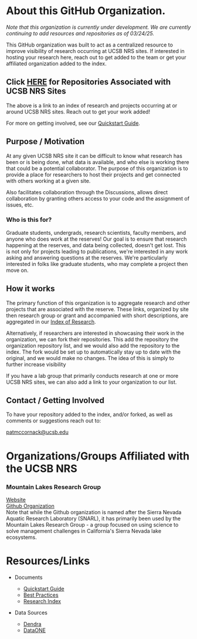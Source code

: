 # About this GitHub Organization. 
*Note that this organization is currently under development. We are currently continuing to add resources and repositories as of 03/24/25.*

This GitHub organization was built to act as a centralized resource to improve visibility of research occurring at UCSB NRS sites. If interested in hosting your research here, reach out to get added to the team or get your affiliated organization added to the index. 

## Click [HERE](https://github.com/UCSB-NRS/resources/blob/main/research-index.md) for Repositories Associated with UCSB NRS Sites  

The above is a link to an index of research and projects occurring at or around UCSB NRS sites. Reach out to get your work added!

For more on getting involved, see our [Quickstart Guide](https://github.com/UCSB-NRS/resources/blob/main/quickstart.md).

## Purpose / Motivation  
At any given UCSB NRS site it can be difficult to know what research has been or is being done, what data is available, and who else is working there that could be a potential collaborator. The purpose of this organization is to provide a place for researchers to host their projects and get connected with others working at a given site. 

Also facilitates collaboration through the Discussions, allows direct collaboration by granting others access to your code and the assignment of issues, etc. 

### Who is this for?   

Graduate students, undergrads, research scientists, faculty members, and anyone who does work at the reserves! Our goal is to ensure that research happening at the reserves, and data being collected, doesn't get lost. This is not only for projects leading to publications, we're interested in any work asking and answering questions at the reserves. We're particularly interested in folks like graduate students, who may complete a project then move on.

## How it works   

The primary function of this organization is to aggregate research and other projects that are associated with the reserve. These links, organized by site then research group or grant and accompanied with short descriptions, are aggregated in our [Index of Research](https://github.com/UCSB-NRS/resources/blob/main/research-index.md). 

Alternatively, if researchers are interested in showcasing their work in the organization, we can fork their repositories. This add the repository the organization repository list, and we would also add the repository to the index. The fork would be set up to automatically stay up to date with the original, and we would make no changes. The idea of this is simply to further increase visibility

If you have a lab group that primarily conducts research at one or more UCSB NRS sites, we can also add a link to your organization to our list. 

## Contact / Getting Involved

To have your repository added to the index, and/or forked, as well as comments or suggestions reach out to: 

patmccornack@ucsb.edu

# Organizations/Groups Affiliated with the UCSB NRS
### Mountain Lakes Research Group
[Website](https://mountainlakesresearch.com/)  
[Github Organization](https://github.com/SNARL1)   
Note that while the Github organization is named after the Sierra Nevada Aquatic Research Laboratory (SNARL), it has primarily been used by the Mountain Lakes Research Group - a group focused on using science to solve management challenges in California's Sierra Nevada lake ecosystems.


# Resources/Links  

- Documents
    - [Quickstart Guide](https://github.com/UCSB-NRS/resources/blob/main/quickstart.md)
    - [Best Practices](https://github.com/UCSB-NRS/resources/blob/main/best-practices.md)
    - [Research Index](https://github.com/UCSB-NRS/resources/blob/main/quickstart.md)
 
- Data Sources
    - [Dendra](https://dendra.science/)
    - [DataONE](https://www.dataone.org/)
